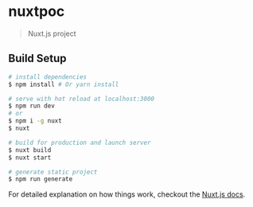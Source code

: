 # nuxtpoc

> Nuxt.js project

## Build Setup

``` bash
# install dependencies
$ npm install # Or yarn install

# serve with hot reload at localhost:3000
$ npm run dev
# or
$ npm i -g nuxt
$ nuxt

# build for production and launch server
$ nuxt build
$ nuxt start

# generate static project
$ npm run generate
```

For detailed explanation on how things work, checkout the [Nuxt.js docs](https://github.com/nuxt/nuxt.js).
